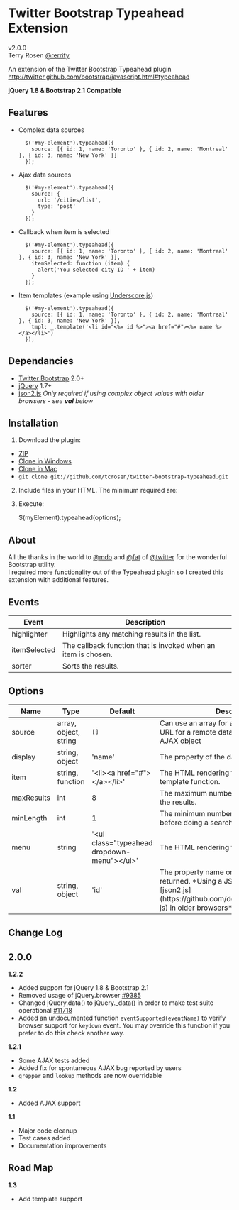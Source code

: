 Twitter Bootstrap Typeahead Extension
========================

v2.0.0<br />
Terry Rosen [@rerrify](https://twitter.com/#!/rerrify)

An extension of the Twitter Bootstrap Typeahead plugin<br />
<http://twitter.github.com/bootstrap/javascript.html#typeahead>

**jQuery 1.8 & Bootstrap 2.1 Compatible**

Features
-----------------

- Complex data sources

		$('#my-element').typeahead({
		  source: [{ id: 1, name: 'Toronto' }, { id: 2, name: 'Montreal' }, { id: 3, name: 'New York' }]
		});

- Ajax data sources

		$('#my-element').typeahead({
		  source: {
		  	url: '/cities/list',
		  	type: 'post'
		  }
		});

- Callback when item is selected

		$('#my-element').typeahead({
		  source: [{ id: 1, name: 'Toronto' }, { id: 2, name: 'Montreal' }, { id: 3, name: 'New York' }],
		  itemSelected: function (item) {
		  	alert('You selected city ID ' + item)
		  }
		});

- Item templates (example using [Underscore.js](http://underscorejs.org/))

		$('#my-element').typeahead({
		  source: [{ id: 1, name: 'Toronto' }, { id: 2, name: 'Montreal' }, { id: 3, name: 'New York' }],
		  tmpl: _.template('<li id="<%= id %>"><a href="#"><%= name %></a></li>')
		});

Dependancies
-----------------
- [Twitter Bootstrap](https://github.com/twitter/bootstrap) 2.0+
- [jQuery](http://docs.jquery.com/Downloading_jQuery) 1.7+
- [json2.js](https://github.com/douglascrockford/JSON-js) *Only required if using complex object values with older browsers - see **val** below*

Installation
-----------------

1) Download the plugin:

- [ZIP](https://github.com/tcrosen/twitter-bootstrap-typeahead/zipball/master)
- [Clone in Windows](github-windows://openRepo/https://github.com/tcrosen/twitter-bootstrap-typeahead)
- [Clone in Mac](github-mac://openRepo/https://github.com/tcrosen/twitter-bootstrap-typeahead)
- `git clone git://github.com/tcrosen/twitter-bootstrap-typeahead.git`

2) Include files in your HTML. The minimum required are:

    <link href="/path/to/bootstrap.css" rel="stylesheet">
    <script src="/path/to/jquery.js" type="text/javascript"></script>
    <script src="/path/to/bootstrap-typeahead.js" type="text/javascript"></script>

3) Execute:

    $(myElement).typeahead(options);

About
-----------------
All the thanks in the world to [@mdo](https://twitter.com/#!/mdo) and [@fat](https://twitter.com/#!/fat) of [@twitter](https://twitter.com/) for the wonderful Bootstrap utility.<br />
I required more functionality out of the Typeahead plugin so I created this extension with additional features.

Events
-----------------

<table width="100%">
	<thead>
		<tr>
			<th>
				Event
			</th>
			<th>
				Description
			</th>
		</tr>
	</thead>
    <tr>
        <td>
            highlighter
        </td>
        <td>
            Highlights any matching results in the list.
        </td>
    </tr>
    <tr>
        <td>
            itemSelected
        </td>
        <td>
            The callback function that is invoked when an item is chosen.
        </td>
    </tr>
    <tr>
        <td>
            sorter
        </td>
        <td>
            Sorts the results.
        </td>
    </tr>
</table>

Options
-----------------

<table width="100%">
<thead>
	<tr>
		<th>
			Name
		</th>
		<th>
			Type
		</th>
		<th>
			Default
		</th>
		<th>
			Description
		</th>
	</tr>
</thead>
    <tr>
        <td>
            source
        </td>
        <td>
            array, object, string
        </td>
        <td>
        <pre>[]
</pre>
        </td>
        <td>
            Can use an array for a local data source, a URL for a remote data source or a full jQuery AJAX object
        </td>
    </tr>
    <tr>
        <td>
            display
        </td>
		<td>
            string, object
        </td>
		<td>
            'name'
        </td>
        <td>
            The property of the datasource to display
        </td>
    </tr>
    <tr>
        <td>
            item
        </td>
		<td>
            string, function
        </td>
        <td>
            '&lt;li&gt;&lt;a href=&quot;#&quot;&gt;&lt;/a&gt;&lt;/li&gt;'
        </td>
        <td>
			The HTML rendering for a result item or template function.
        </td>
    </tr>
    <tr>
        <td>
            maxResults
        </td>
		<td>
            int
        </td>
        <td>
            8
        </td>
        <td>
			The maximum number of items to show in the results.
        </td>
    </tr>
    <tr>
    	<tr>
        <td>
            minLength
        </td>
		<td>
            int
        </td>
        <td>
            1
        </td>
        <td>
			The minimum number of characters required before doing a search
        </td>
    </tr>
    <tr>
        <td>
            menu
        </td>
		<td>
            string
        </td>
        <td>
            '&lt;ul class=&quot;typeahead dropdown-menu&quot;&gt;&lt;/ul&gt;'
        </td>
        <td>
			The HTML rendering for the results list.
        </td>
    </tr>
    <tr>
        <td>
            val
        </td>
		<td>
            string, object
        </td>
		<td>
            'id'
        </td>
        <td>
            The property name or JSON object to be returned.  *Using a JSON object may require [json2.js](https://github.com/douglascrockford/JSON-js) in older browsers*
        </td>
    </tr>
</table>


Change Log
-----------------

**2.0.0**
-

**1.2.2**

- Added support for jQuery 1.8 & Bootstrap 2.1
- Removed usage of jQuery.browser [#9385](http://bugs.jquery.com/ticket/9385)
- Changed jQuery.data() to jQuery._data() in order to make test suite operational [#11718](http://bugs.jquery.com/ticket/11718)
- Added an undocumented function `eventSupported(eventName)` to verify browser support for `keydown` event.  You may override this function if you prefer to do this check another way.

**1.2.1**

- Some AJAX tests added
- Added fix for spontaneous AJAX bug reported by users
- `grepper` and `lookup` methods are now overridable

**1.2**

- Added AJAX support

**1.1**

- Major code cleanup
- Test cases added
- Documentation improvements


Road Map
-----------------

**1.3**

- Add template support